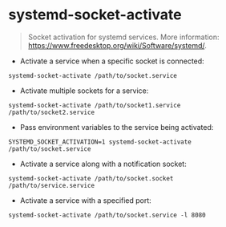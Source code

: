 # systemd-socket-activate

> Socket activation for systemd services.
> More information: <https://www.freedesktop.org/wiki/Software/systemd/>.

- Activate a service when a specific socket is connected:

`systemd-socket-activate /path/to/socket.service`

- Activate multiple sockets for a service:

`systemd-socket-activate /path/to/socket1.service /path/to/socket2.service`

- Pass environment variables to the service being activated:

`SYSTEMD_SOCKET_ACTIVATION=1 systemd-socket-activate /path/to/socket.service`

- Activate a service along with a notification socket:

`systemd-socket-activate /path/to/socket.socket /path/to/service.service`

- Activate a service with a specified port:

`systemd-socket-activate /path/to/socket.service -l 8080`
